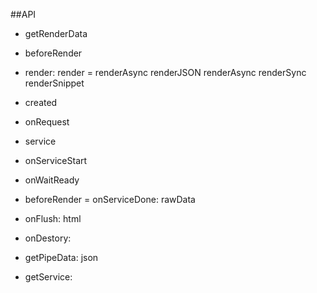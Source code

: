 ##API

- getRenderData

- beforeRender

- render:
render = renderAsync
renderJSON
renderAsync
renderSync
renderSnippet

- created

- onRequest

- service

- onServiceStart

- onWaitReady

- beforeRender = onServiceDone: rawData

- onFlush: html

- onDestory:

- getPipeData: json

- getService:
